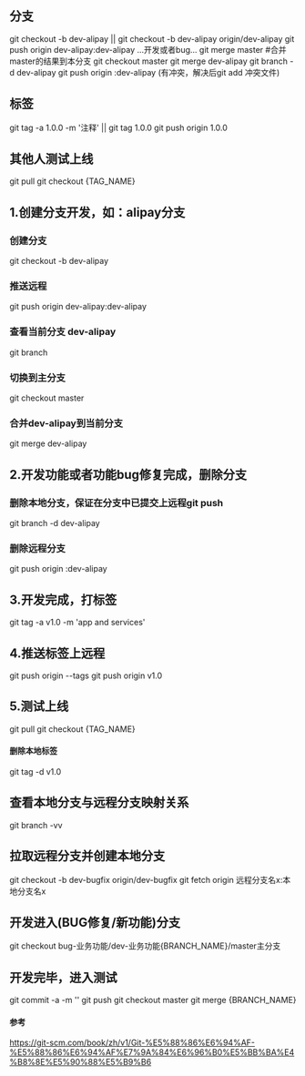 ## 分支
git checkout -b dev-alipay || git checkout -b dev-alipay origin/dev-alipay
git push origin dev-alipay:dev-alipay
...开发或者bug...
git merge master #合并master的结果到本分支
git checkout master
git merge dev-alipay
git branch -d dev-alipay
git push origin :dev-alipay
(有冲突，解决后git add 冲突文件)

## 标签
git tag -a 1.0.0 -m '注释' || git tag 1.0.0
git push origin 1.0.0
## 其他人测试上线
git pull
git checkout {TAG_NAME}

## 1.创建分支开发，如：alipay分支
### 创建分支
git checkout -b dev-alipay
### 推送远程
git push origin dev-alipay:dev-alipay
### 查看当前分支 dev-alipay
git branch
### 切换到主分支
git checkout master
### 合并dev-alipay到当前分支
git merge dev-alipay

## 2.开发功能或者功能bug修复完成，删除分支
### 删除本地分支，保证在分支中已提交上远程git push
git branch -d dev-alipay
### 删除远程分支
git push origin :dev-alipay

## 3.开发完成，打标签
git tag -a v1.0 -m 'app and services'

## 4.推送标签上远程
git push origin --tags
git push origin v1.0

## 5.测试上线
git pull
git checkout {TAG_NAME}

#### 删除本地标签
git tag -d v1.0

## 查看本地分支与远程分支映射关系
git branch -vv

## 拉取远程分支并创建本地分支
git checkout -b dev-bugfix origin/dev-bugfix
git fetch origin 远程分支名x:本地分支名x

## 开发进入(BUG修复/新功能)分支
git checkout bug-业务功能/dev-业务功能{BRANCH_NAME}/master主分支

## 开发完毕，进入测试
git commit -a -m ''
git push
git checkout master
git merge {BRANCH_NAME}

#### 参考
https://git-scm.com/book/zh/v1/Git-%E5%88%86%E6%94%AF-%E5%88%86%E6%94%AF%E7%9A%84%E6%96%B0%E5%BB%BA%E4%B8%8E%E5%90%88%E5%B9%B6